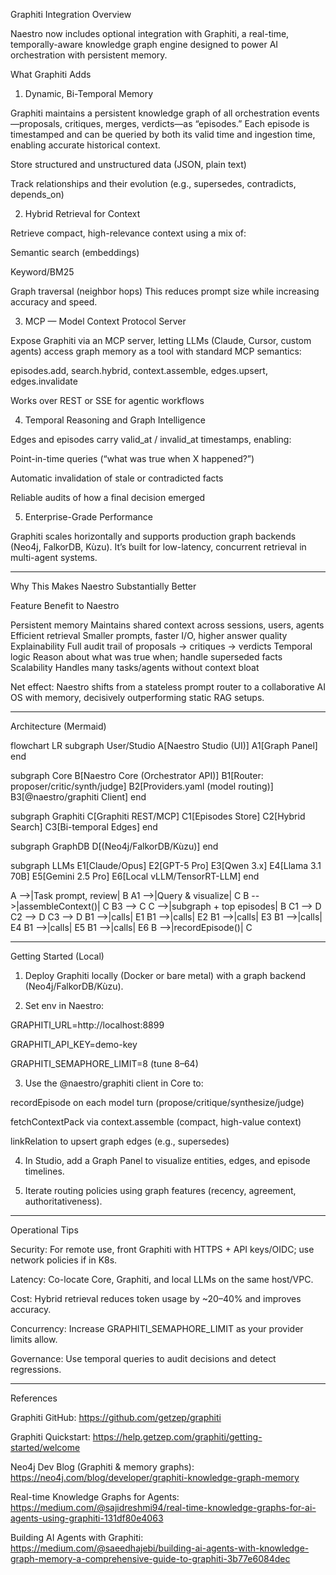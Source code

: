 Graphiti Integration Overview

Naestro now includes optional integration with Graphiti, a real-time, temporally-aware knowledge graph engine designed to power AI orchestration with persistent memory.

What Graphiti Adds

1. Dynamic, Bi-Temporal Memory

Graphiti maintains a persistent knowledge graph of all orchestration events—proposals, critiques, merges, verdicts—as “episodes.” Each episode is timestamped and can be queried by both its valid time and ingestion time, enabling accurate historical context.

Store structured and unstructured data (JSON, plain text)

Track relationships and their evolution (e.g., supersedes, contradicts, depends_on)


2. Hybrid Retrieval for Context

Retrieve compact, high-relevance context using a mix of:

Semantic search (embeddings)

Keyword/BM25

Graph traversal (neighbor hops)
This reduces prompt size while increasing accuracy and speed.


3. MCP — Model Context Protocol Server

Expose Graphiti via an MCP server, letting LLMs (Claude, Cursor, custom agents) access graph memory as a tool with standard MCP semantics:

episodes.add, search.hybrid, context.assemble, edges.upsert, edges.invalidate

Works over REST or SSE for agentic workflows


4. Temporal Reasoning and Graph Intelligence

Edges and episodes carry valid_at / invalid_at timestamps, enabling:

Point-in-time queries (“what was true when X happened?”)

Automatic invalidation of stale or contradicted facts

Reliable audits of how a final decision emerged


5. Enterprise-Grade Performance

Graphiti scales horizontally and supports production graph backends (Neo4j, FalkorDB, Kùzu). It’s built for low-latency, concurrent retrieval in multi-agent systems.


---

Why This Makes Naestro Substantially Better

Feature	Benefit to Naestro

Persistent memory	Maintains shared context across sessions, users, agents
Efficient retrieval	Smaller prompts, faster I/O, higher answer quality
Explainability	Full audit trail of proposals → critiques → verdicts
Temporal logic	Reason about what was true when; handle superseded facts
Scalability	Handles many tasks/agents without context bloat


Net effect: Naestro shifts from a stateless prompt router to a collaborative AI OS with memory, decisively outperforming static RAG setups.


---

Architecture (Mermaid)

flowchart LR
  subgraph User/Studio
    A[Naestro Studio (UI)]
    A1[Graph Panel]
  end

  subgraph Core
    B[Naestro Core (Orchestrator API)]
    B1[Router: proposer/critic/synth/judge]
    B2[Providers.yaml (model routing)]
    B3[@naestro/graphiti Client]
  end

  subgraph Graphiti
    C[Graphiti REST/MCP]
    C1[Episodes Store]
    C2[Hybrid Search]
    C3[Bi-temporal Edges]
  end

  subgraph GraphDB
    D[(Neo4j/FalkorDB/Kùzu)]
  end

  subgraph LLMs
    E1[Claude/Opus]
    E2[GPT-5 Pro]
    E3[Qwen 3.x]
    E4[Llama 3.1 70B]
    E5[Gemini 2.5 Pro]
    E6[Local vLLM/TensorRT-LLM]
  end

  A -->|Task prompt, review| B
  A1 -->|Query & visualize| C
  B -->|assembleContext()| C
  B3 --> C
  C -->|subgraph + top episodes| B
  C1 --> D
  C2 --> D
  C3 --> D
  B1 -->|calls| E1
  B1 -->|calls| E2
  B1 -->|calls| E3
  B1 -->|calls| E4
  B1 -->|calls| E5
  B1 -->|calls| E6
  B -->|recordEpisode()| C


---

Getting Started (Local)

1. Deploy Graphiti locally (Docker or bare metal) with a graph backend (Neo4j/FalkorDB/Kùzu).


2. Set env in Naestro:

GRAPHITI_URL=http://localhost:8899

GRAPHITI_API_KEY=demo-key

GRAPHITI_SEMAPHORE_LIMIT=8 (tune 8–64)



3. Use the @naestro/graphiti client in Core to:

recordEpisode on each model turn (propose/critique/synthesize/judge)

fetchContextPack via context.assemble (compact, high-value context)

linkRelation to upsert graph edges (e.g., supersedes)



4. In Studio, add a Graph Panel to visualize entities, edges, and episode timelines.


5. Iterate routing policies using graph features (recency, agreement, authoritativeness).




---

Operational Tips

Security: For remote use, front Graphiti with HTTPS + API keys/OIDC; use network policies if in K8s.

Latency: Co-locate Core, Graphiti, and local LLMs on the same host/VPC.

Cost: Hybrid retrieval reduces token usage by ~20–40% and improves accuracy.

Concurrency: Increase GRAPHITI_SEMAPHORE_LIMIT as your provider limits allow.

Governance: Use temporal queries to audit decisions and detect regressions.



---

References

Graphiti GitHub: https://github.com/getzep/graphiti

Graphiti Quickstart: https://help.getzep.com/graphiti/getting-started/welcome

Neo4j Dev Blog (Graphiti & memory graphs): https://neo4j.com/blog/developer/graphiti-knowledge-graph-memory

Real-time Knowledge Graphs for Agents: https://medium.com/@sajidreshmi94/real-time-knowledge-graphs-for-ai-agents-using-graphiti-131df80e4063

Building AI Agents with Graphiti: https://medium.com/@saeedhajebi/building-ai-agents-with-knowledge-graph-memory-a-comprehensive-guide-to-graphiti-3b77e6084dec




